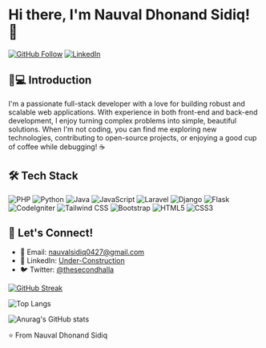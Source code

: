 # Hi there, I'm Nauval Dhonand Sidiq! 👋

[![GitHub Follow](https://img.shields.io/github/followers/nauvalassidq?label=Follow&style=social)](https://github.com/NauvalAssidq)
[![LinkedIn](https://img.shields.io/badge/LinkedIn-0077B5?style=flat&logo=linkedin&logoColor=white)](your-linkedin-url)


## 👨💻 Introduction  
I'm a passionate full-stack developer with a love for building robust and scalable web applications. With experience in both front-end and back-end development, I enjoy turning complex problems into simple, beautiful solutions. When I'm not coding, you can find me exploring new technologies, contributing to open-source projects, or enjoying a good cup of coffee while debugging! ☕

## 🛠 Tech Stack
![PHP](https://img.shields.io/badge/PHP-777BB4?style=for-the-badge&logo=php&logoColor=white)
![Python](https://img.shields.io/badge/Python-3776AB?style=for-the-badge&logo=python&logoColor=white)
![Java](https://img.shields.io/badge/Java-ED8B00?style=for-the-badge&logo=openjdk&logoColor=white)
![JavaScript](https://img.shields.io/badge/JavaScript-F7DF1E?style=for-the-badge&logo=javascript&logoColor=black)
![Laravel](https://img.shields.io/badge/Laravel-FF2D20?style=for-the-badge&logo=laravel&logoColor=white)
![Django](https://img.shields.io/badge/Django-092E20?style=for-the-badge&logo=django&logoColor=white)
![Flask](https://img.shields.io/badge/Flask-000000?style=for-the-badge&logo=flask&logoColor=white)
![CodeIgniter](https://img.shields.io/badge/CodeIgniter-EF4223?style=for-the-badge&logo=codeigniter&logoColor=white)
![Tailwind CSS](https://img.shields.io/badge/Tailwind_CSS-38B2AC?style=for-the-badge&logo=tailwind-css&logoColor=white)
![Bootstrap](https://img.shields.io/badge/Bootstrap-7952B3?style=for-the-badge&logo=bootstrap&logoColor=white)
![HTML5](https://img.shields.io/badge/HTML5-E34F26?style=for-the-badge&logo=html5&logoColor=white)
![CSS3](https://img.shields.io/badge/CSS3-1572B6?style=for-the-badge&logo=css3&logoColor=white)

## 🚀 Let's Connect!
- 📧 Email: [nauvalsidiq0427@gmail.com](mailto:nauvalsidiq0427@gmail.com)
- 💼 LinkedIn: [Under-Construction](your-linkedin-url)
- 🐦 Twitter: [@thesecondhalla](https://twitter.com/thesecondhalla)

[![GitHub Streak](https://github-readme-streak-stats.herokuapp.com?user=nauvalassidq&theme=github-dark&card_width=1000)](https://git.io/streak-stats)

![Top Langs](https://github-readme-stats.vercel.app/api/top-langs/?username=nauvalassidq&layout=compact&theme=gotham&card_width=1000)

![Anurag's GitHub stats](https://github-readme-stats.vercel.app/api?username=nauvalassidq&theme=gotham&card_width=1000&hide_title=true)

⭐ From Nauval Dhonand Sidiq
